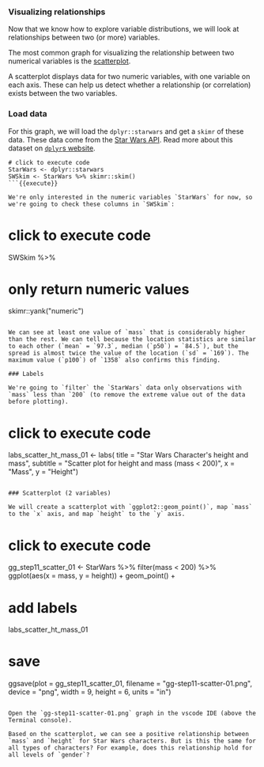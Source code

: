 ### Visualizing relationships

Now that we know how to explore variable distributions, we will look at relationships between two (or more) variables. 

The most common graph for visualizing the relationship between two numerical variables is the [scatterplot](https://en.wikipedia.org/wiki/Scatter_plot).

A scatterplot displays data for two numeric variables, with one variable on each axis. These can help us detect whether a relationship (or correlation) exists between the two variables.

### Load data

For this graph, we will load the `dplyr::starwars` and get a `skimr` of these data. These data come from the [Star Wars API](https://swapi.dev/). Read more about this dataset on [`dplyr`s website](https://dplyr.tidyverse.org/reference/starwars.html).

```
# click to execute code
StarWars <- dplyr::starwars 
SWSkim <- StarWars %>% skimr::skim()
```{{execute}}

We're only interested in the numeric variables `StarWars` for now, so we're going to check these columns in `SWSkim`:

```
# click to execute code
SWSkim %>% 
  # only return numeric values
  skimr::yank("numeric") 
```{{execute}}

We can see at least one value of `mass` that is considerably higher than the rest. We can tell because the location statistics are similar to each other (`mean` = `97.3`, median (`p50`) = `84.5`), but the spread is almost twice the value of the location (`sd` = `169`). The maximum value (`p100`) of `1358` also confirms this finding.

### Labels

We're going to `filter` the `StarWars` data only observations with `mass` less than `200` (to remove the extreme value out of the data before plotting). 

```
# click to execute code
labs_scatter_ht_mass_01 <- labs(
  title = "Star Wars Character's height and mass", 
  subtitle = "Scatter plot for height and mass (mass < 200)",
  x = "Mass", 
  y = "Height")
```{{execute}}

### Scatterplot (2 variables)

We will create a scatterplot with `ggplot2::geom_point()`, map `mass` to the `x` axis, and map `height` to the `y` axis.

```
# click to execute code
gg_step11_scatter_01 <- StarWars %>% 
  filter(mass < 200) %>% 
  ggplot(aes(x = mass, y = height)) + 
  geom_point() + 
  # add labels
  labs_scatter_ht_mass_01
# save
ggsave(plot = gg_step11_scatter_01,
        filename = "gg-step11-scatter-01.png",
        device = "png",
        width = 9,
        height = 6,
        units = "in")
```{{execute}}

Open the `gg-step11-scatter-01.png` graph in the vscode IDE (above the Terminal console). 

Based on the scatterplot, we can see a positive relationship between `mass` and `height` for Star Wars characters. But is this the same for all types of characters? For example, does this relationship hold for all levels of `gender`?
